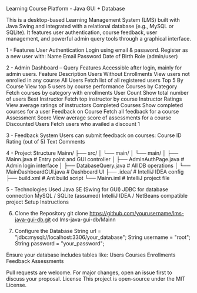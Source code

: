 Learning Course Platform - Java GUI + Database

 This is a desktop-based Learning Management System (LMS) built with Java Swing and integrated with a
 relational database (e.g., MySQL or SQLite). It features user authentication, course feedback, user
 management, and powerful admin query tools through a graphical interface.
 
 1 - Features
 User Authentication
 Login using email & password.
 Register as a new user with:
 Name
 Email
 Password
 Date of Birth
 Role (admin/user)
 
 2 - Admin Dashboard – Query Features
 Accessible after login, mainly for admin users.
 Feature
 Description
 Users Without Enrollments
 View users not enrolled in any course
 All Users
 Fetch list of all registered users
 Top 5 By Course
 View top 5 users by course performance
 Courses by Category
 Fetch courses by category with enrollments
 User Count
 Show total number of users
 Best Instructor
 Fetch top instructor by course
 Instructor Ratings
 View average ratings of instructors
 Completed Courses
 Show completed courses for a user
 Feedback on Course
 Fetch all feedback for a course
 Assessment Score
 View average score of assessments for a course
 Discounted Users
 Fetch users who availed a discount 1
 
3 - Feedback System
Users can submit feedback on courses:
 Course ID
 Rating (out of 5)
 Text Comments
 
 4 - Project Structure
 Mainn/
 ├── src/
 │   └── main/
 │       └── main/
 │           ├── Mainn.java              # Entry point and GUI controller
 │           ├── AdminAuthPage.java      # Admin login interface
 │           ├── DatabaseQuery.java      # All DB operations
 │           └── MainDashboardGUI.java   # Dashboard UI
 ├── .idea/                              # IntelliJ IDEA config
 ├── build.xml                           # Ant build script
 └── Mainn.iml                           # IntelliJ project file

 
 5 - Technologies Used
 Java SE (Swing for GUI)
 JDBC for database connection
 MySQL / SQLite (assumed)
 IntelliJ IDEA / NetBeans compatible project
 Setup Instructions
 
 6. Clone the Repository
 git clone https://github.com/yourusername/lms-java-gui-db.git
 cd lms-java-gui-db/Mainn

 7. Configure the Database
 String url = "jdbc:mysql://localhost:3306/your_database";
 String username = "root";
 String password = "your_password";
 
Ensure your database includes tables like:
 Users
 Courses
 Enrollments
 Feedback
 Assessments

 Pull requests are welcome. For major changes, open an issue first to discuss your proposal.
 License
 This project is open-source under the MIT License.
